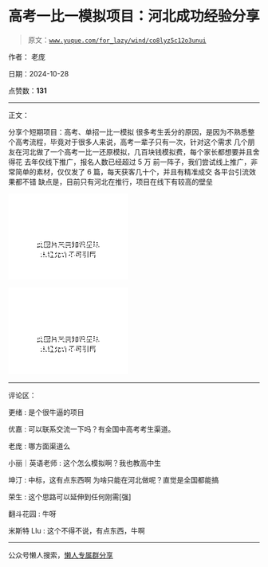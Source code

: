 # 高考一比一模拟项目：河北成功经验分享

> 原文：[`www.yuque.com/for_lazy/wind/co8lyz5c12o3unui`](https://www.yuque.com/for_lazy/wind/co8lyz5c12o3unui)

作者： 老庞

日期：2024-10-28

点赞数：**131**

* * *

正文：

分享个短期项目：高考、单招一比一模拟 很多考生丢分的原因，是因为不熟悉整个高考流程，毕竟对于很多人来说，高考一辈子只有一次，针对这个需求
几个朋友在河北做了一个高考一比一还原模拟，几百块钱模拟费，每个家长都想要并且舍得花 去年仅线下推广，报名人数已经超过 5 万
前一阵子，我们尝试线上推广，非常简单的素材，仅仅发了 6 篇，每天获客几十个，并且有精准成交 各平台引流效果都不错
缺点是，目前只有河北在推行，项目在线下有较高的壁垒

![](img/8201674724ea3b0dd797739eb480ef25.png "None")

![](img/5292916d99a5e28bee2d8fc9fab474b3.png "None")

* * *

评论区：

更绪 : 是个很牛逼的项目

优嘉 : 可以联系交流一下吗？有全国中高考考生渠道。

老庞 : 哪方面渠道么

小丽｜英语老师 : 这个怎么模拟啊？我也教高中生

坤汀 : 中标，这有点东西啊 为啥只能在河北做呢？直觉是全国都能搞

荣生 : 这个思路可以延伸到任何刚需[强]

翻斗花园 : 牛呀

米斯特 LIu : 这个不得不说，有点东西，牛啊

* * *

公众号懒人搜索，[懒人专属群分享](https://lazybook.fun/#/blog/group)